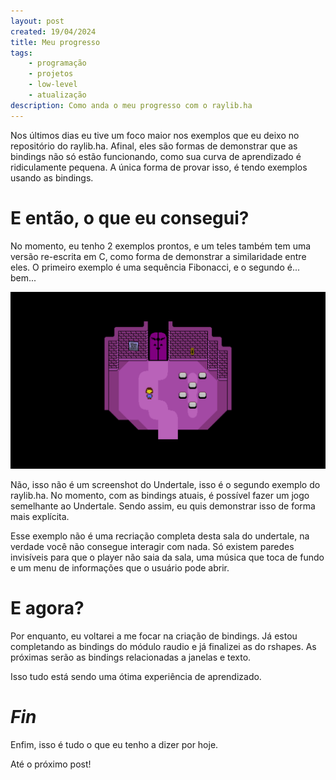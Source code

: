 ```yaml
---
layout: post
created: 19/04/2024
title: Meu progresso
tags:
    - programação
    - projetos
    - low-level
    - atualização
description: Como anda o meu progresso com o raylib.ha
---
```

<p>Nos últimos dias eu tive um foco maior nos exemplos que eu deixo no
repositório do raylib.ha. Afinal, eles são formas de demonstrar que as bindings
não só estão funcionando, como sua curva de aprendizado é ridiculamente
pequena. A única forma de provar isso, é tendo exemplos usando as bindings.</p>
<h1>E então, o que eu consegui?</h1> <p>No momento, eu tenho 2 exemplos
prontos, e um teles também tem uma versão re-escrita em C, como forma de
demonstrar a similaridade entre eles. O primeiro exemplo é uma sequência
Fibonacci, e o segundo é... bem...</p> <img src="https://raw.githubusercontent.com/tukainpng/raylib.ha/main/examples/screenshots/game.png" />
<p>Não, isso não é um screenshot do Undertale, isso é o segundo exemplo do raylib.ha.
No momento, com as bindings atuais, é possível fazer um jogo semelhante ao
Undertale. Sendo assim, eu quis demonstrar isso de forma mais explícita.</p>
<p>Esse exemplo não é uma recriação completa desta sala do undertale, na
verdade você não consegue interagir com nada. Só existem paredes invisíveis
para que o player não saia da sala, uma música que toca de fundo e um menu de
informações que o usuário pode abrir.</p> <h1>E agora?</h1> <p>Por enquanto, eu
voltarei a me focar na criação de bindings. Já estou completando as bindings do
módulo raudio e já finalizei as do rshapes. As próximas serão as bindings
relacionadas a janelas e texto.</p> <p>Isso tudo está sendo uma ótima
experiência de aprendizado.</p> <h1><em>Fin</em></h1> <p>Enfim, isso é tudo o
que eu tenho a dizer por hoje.</p> <p>Até o próximo post!</p>
